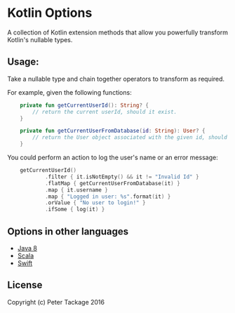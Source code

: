 # Kotlin Options

A collection of Kotlin extension methods that allow you powerfully transform Kotlin's nullable types.

## Usage:

Take a nullable type and chain together operators to transform as required.

For example, given the following functions:
```Kotlin
    private fun getCurrentUserId(): String? {
        // return the current userId, should it exist.
    }

    private fun getCurrentUserFromDatabase(id: String): User? {
        // return the User object associated with the given id, should it exist.
    }
```
You could perform an action to log the user's name or an error message:
``` Kotlin
    getCurrentUserId()
            .filter { it.isNotEmpty() && it != "Invalid Id" }
            .flatMap { getCurrentUserFromDatabase(it) }
            .map { it.username }
            .map { "Logged in user: %s".format(it) }
            .orValue { "No user to login!" }
            .ifSome { log(it) }
```

## Options in other languages

* [Java 8](https://docs.oracle.com/javase/8/docs/api/java/util/Optional.html)
* [Scala](http://www.scala-lang.org/api/2.7.4/scala/Option.html)
* [Swift](https://developer.apple.com/library/ios/documentation/Swift/Conceptual/Swift_Programming_Language/OptionalChaining.html)

## License

Copyright (c) Peter Tackage 2016

